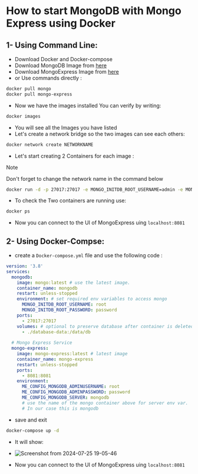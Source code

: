 # How to start MongoDB with Mongo Express using Docker
## 1- Using Command Line:
-   Download Docker and Docker-compose 
-   Download MongoDB Image from [here](https://hub.docker.com/_/mongo) 
-   Download MongoExpress Image from [here](https://hub.docker.com/_/mongo-express)
-   or Use commands directly :
```bash
docker pull mongo
docker pull mongo-express
```
-   Now we have the images installed You can verify by writing:
```bash
docker images
```
- You will see all the Images you have listed
- Let's create a network bridge so the two images can see each others:
```bash
docker network create NETWORKNAME
```
- Let's start creating 2 Containers for each image :
> [!NOTE]
> Don't forget to change the network name in the command below

```bash
docker run -d -p 27017:27017 -e MONGO_INITDB_ROOT_USERNAME=admin -e MONGO_INITDB_ROOT_PASSWORD=pass --name mongo --network mongo-network mongo
```
- To check the Two containers are running use:
```bash
docker ps
```

- Now you can connect to the UI of MongoExpress uing 
`localhost:8081`



## 2- Using Docker-Compse:
- create a `Docker-compose.yml` file and use the following code :
```yml
version: '3.8'
services:
  mongodb:
    image: mongo:latest # use the latest image.
    container_name: mongodb
    restart: unless-stopped
    environment: # set required env variables to access mongo
      MONGO_INITDB_ROOT_USERNAME: root
      MONGO_INITDB_ROOT_PASSWORD: password
    ports:
      - 27017:27017
    volumes: # optional to preserve database after container is deleted.
      - ./database-data:/data/db
  
  # Mongo Express Service
  mongo-express:
    image: mongo-express:latest # latest image
    container_name: mongo-express
    restart: unless-stopped
    ports:
      - 8081:8081
    environment:
      ME_CONFIG_MONGODB_ADMINUSERNAME: root
      ME_CONFIG_MONGODB_ADMINPASSWORD: password
      ME_CONFIG_MONGODB_SERVER: mongodb 
      # use the name of the mongo container above for server env var.
      # In our case this is mongodb
```
-   save and exit
```bash
docker-compose up -d
```
- It will show:
- ![Screenshot from 2024-07-25 19-05-46](https://github.com/user-attachments/assets/a25dce2a-1042-400c-a0c2-a6277e04b04e)




- Now you can connect to the UI of MongoExpress uing 
`localhost:8081`
